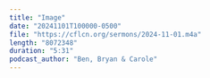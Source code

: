 ```yaml
---
title: "Image"
date: "20241101T100000-0500"
file: "https://cflcn.org/sermons/2024-11-01.m4a"
length: "8072348"
duration: "5:31"
podcast_author: "Ben, Bryan & Carole"
---
```

